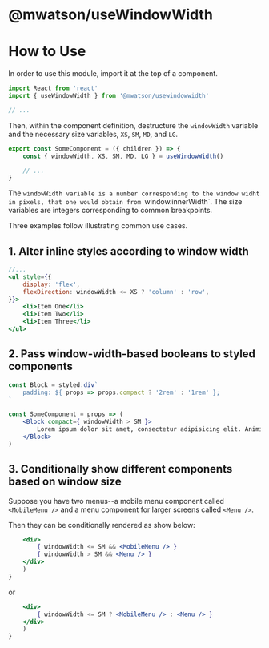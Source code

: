 # @mwatson/useWindowWidth


# How to Use

In order to use this module, import it at the top of a component.

```jsx
import React from 'react'
import { useWindowWidth } from '@mwatson/usewindowwidth'

// ...

```

Then, within the component definition, destructure the `windowWidth` variable and the necessary size variables, `XS`, `SM`, `MD`, and `LG`.


```jsx
export const SomeComponent = ({ children }) => {
    const { windowWidth, XS, SM, MD, LG } = useWindowWidth()

    // ...
}
```

The `windowWidth variable is a number corresponding to the window widht in pixels, that one would obtain from `window.innerWidth`. The size variables are integers corresponding to common breakpoints.

Three examples follow illustrating common use cases.

## 1. Alter inline styles according to window width

```jsx
//...
<ul style={{
    display: 'flex',
    flexDirection: windowWidth <= XS ? 'column' : 'row',
}}>
    <li>Item One</li>
    <li>Item Two</li>
    <li>Item Three</li>
</ul>
```

## 2. Pass window-width-based booleans to styled components

```jsx            
const Block = styled.div`
    padding: ${ props => props.compact ? '2rem' : '1rem' };
`

const SomeComponent = props => (
    <Block compact={ windowWidth > SM }>
        Lorem ipsum dolor sit amet, consectetur adipisicing elit. Animi tempora error repudiandae facilis! Ipsum enim fuga sunt accusantium natus, quae ea quo nulla cum iure. Rem a dicta, iste porro.
    </Block>
)
```

## 3. Conditionally show different components based on window size

Suppose you have two menus--a mobile menu component called `<MobileMenu />` and a menu component for larger screens called `<Menu />`.

Then they can be conditionally rendered as show below:

```jsx
    <div>
        { windowWidth <= SM && <MobileMenu /> }
        { windowWidth > SM && <Menu /> }
    </div>
    )
}
```

or

```jsx
    <div>
        { windowWidth <= SM ? <MobileMenu /> : <Menu /> }
    </div>
    )
}


```